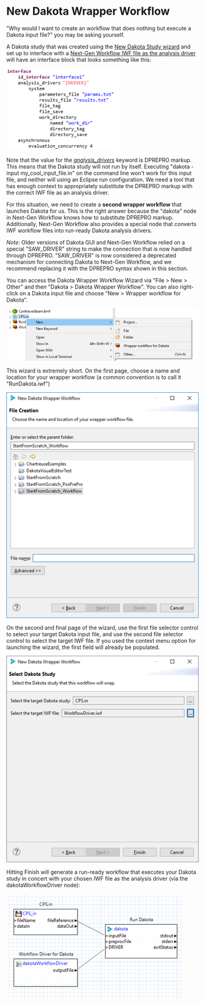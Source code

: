 New Dakota Wrapper Workflow
=======

"Why would I want to create an workflow that does nothing but execute a Dakota input file?" you may be asking yourself.

A Dakota study that was created using the [New Dakota Study wizard](#dakota-study-wizard) and set up to interface with a [Next-Gen Workflow IWF file as the analysis driver](NextGenWorkflow.html) will have an interface block that looks something like this:

![alt text](img/Run_Using_Workflow_11.png "Interface block for a nested NGW workflow")

Note that the value for the [*analysis\_drivers*](https://dakota.sandia.gov//sites/default/files/docs/latest_release/html-ref/interface-analysis_drivers.html) keyword is DPREPRO markup.  This means that the Dakota study will not run by itself.  Executing "dakota -input my\_cool\_input_file.in" on the command line won't work for this input file, and neither will using an Eclipse run configuration.  We need a tool that has enough context to appropriately substitute the DPREPRO markup with the correct IWF file as an analysis driver.

For this situation, we need to create a **second wrapper workflow** that launches Dakota for us.  This is the right answer because the "dakota" node in Next-Gen Workflow knows how to substitute DPREPRO markup.  Additionally, Next-Gen Workflow also provides a special node that converts IWF workflow files into run-ready Dakota analysis drivers.

*Note:* Older versions of Dakota GUI and Next-Gen Workflow relied on a special "SAW\_DRIVER" string to make the connection that is now handled through DPREPRO.  "SAW\_DRIVER" is now considered a deprecated mechanism for connecting Dakota to Next-Gen Workflow, and we recommend replacing it with the DPREPRO syntax shown in this section.

You can access the Dakota Wrapper Workflow Wizard via "File > New > Other" and then "Dakota > Dakota Wrapper Workflow".  You can also right-click on a Dakota input file and choose "New > Wrapper workflow for Dakota".

![alt text](img/WrapperWorkflowWizard_1.png "New wrapper workflow for Dakota")

This wizard is extremely short.  On the first page, choose a name and location for your wrapper workflow (a common convention is to call it "RunDakota.iwf")

![alt text](img/WrapperWorkflowWizard_2.png "First wizard page")

On the second and final page of the wizard, use the first file selector control to select your target Dakota input file, and use the second file selector control to select the target IWF file.  If you used the context menu option for launching the wizard, the first field will already be populated.

![alt text](img/WrapperWorkflowWizard_3.png "Second wizard page")

Hitting Finish will generate a run-ready workflow that executes your Dakota study in concert with your chosen IWF file as the analysis driver (via the dakotaWorkflowDriver node):

![alt text](img/WrapperWorkflowWizard_4.png "Run rabbit run")